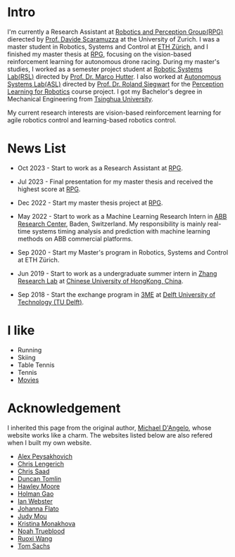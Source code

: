 
# Intro

I'm currently a Research Assistant at [Robotics and Perception Group(RPG)](https://rpg.ifi.uzh.ch/) dierected
by [Prof. Davide Scaramuzza](https://rpg.ifi.uzh.ch/people_scaramuzza.html) at the University of Zurich. 
I was a master student in Robotics, Systems and Control at [ETH Zürich](https://ethz.ch/de.html), and I
finished my master thesis at [RPG](https://rpg.ifi.uzh.ch/), focusing on the vision-based reinforcement learning 
for autonomous drone racing. During my master's studies, I worked as a semester project student 
at [Robotic Systems Lab(RSL)](https://rsl.ethz.ch/)
directed by [Prof. Dr. Marco Hutter](https://rsl.ethz.ch/the-lab/people/person-detail.MTIxOTEx.TGlzdC8yNDQxLC0xNDI1MTk1NzM1.html).
I also worked at [Autonomous Systems Lab(ASL)](https://asl.ethz.ch/) directed by 
[Prof. Dr. Roland Siegwart](https://asl.ethz.ch/the-lab/people/person-detail.Mjk5ODE=.TGlzdC8yMDI4LDEyMDExMzk5Mjg=.html) for 
the [Perception Learning for Robotics](https://asl.ethz.ch/education/lectures/perception_and_learning_for_robotics.html) course project.
I got my Bachelor's degree in Mechanical Engineering from [Tsinghua University](https://www.tsinghua.edu.cn/en/).

My current research interests are vision-based reinforcement learning for agile robotics control and 
learning-based robotics control. 
<!-- 
# Currently

I'm working as a Master Thesis Student at Robotics and Perception Group at University of Zürich. The thesis project is "Vision-Based
Drone Flight with Offboard Compute". -->

# News List

- Oct 2023 - Start to work as a Research Assistant at [RPG](https://rpg.ifi.uzh.ch/).

- Jul 2023 - Final presentation for my master thesis and received the highest score at 
[RPG](https://rpg.ifi.uzh.ch/). 

- Dec 2022 - Start my master thesis project at [RPG](https://rpg.ifi.uzh.ch/). 

- May 2022 - Start to work as a Machine Learning Research Intern in 
[ABB Research Center](https://global.abb/group/en/technology/corporate-research-centers/switzerland), Baden, Switzerland. 
My responsibility is mainly real-time systems timing analysis and prediction with machine learning methods on ABB commercial platforms. 

- Sep 2020 - Start my Master's program in Robotics, Systems and Control at ETH Zürich. 

- Jun 2019 - Start to work as a undergraduate summer intern in [Zhang Research Lab](http://microbot.mae.cuhk.edu.hk/) 
at [Chinese University of HongKong, China](https://www.cuhk.edu.hk/english/index.html).

- Sep 2018 - Start the exchange program in [3ME](https://www.tudelft.nl/en/3me) at 
[Delft University of Technology (TU Delft)](https://www.tudelft.nl/en/).


<!-- # Personal Story

- At 20, the anime `Naruto: Shippuden` concluded. Naruto accompanied me go through my whole teenagerhood.

- At 18, I finished the College Entrance Exam in Henan, China. Too many things happened after this milestone. 
I fell in love with my girlfriend after we knew each other for two years and had been deskmates for one year. 

- At 14, I broke one of my front tooth when I played with one of my friends. Half of my original tooth is in a box at my home in China,
where is thousands of kilometers far from me now.

- I was born in a small countryside.  -->

# I like

- Running
- Skiing
- Table Tennis
- Tennis
- [Movies](https://www.notion.so/ad6a03796b3642f9aa557d92846d5e86?v=704c62ed21e24c8881f9fb32cf400d70)

# Acknowledgement

I inherited this page from the original author, [Michael D'Angelo](https://mldangelo.com/), whose website works like a charm. The websites listed below are also refered when I built my own website.

- [Alex Peysakhovich](http://alexpeys.github.io/)
- [Chris Lengerich](http://www.chrislengerich.com/)
- [Chris Saad](https://www.chrissaad.com/)
- [Duncan Tomlin](http://duncantomlin.com/)
- [Hawley Moore](http://hawleymoore.com/)
- [Holman Gao](https://golmansax.com/)
- [Ian Webster](http://ianww.com/)
- [Johanna Flato](https://www.johannaflato.com/)
- [Judy Mou](http://www.judymou.com/)
- [Kristina Monakhova](https://kristinamonakhova.com/)
- [Noah Trueblood](http://notrueblood.com/)
- [Ruoxi Wang](http://ruoxiw.com/)
- [Tom Sachs](https://www.tomsachs.org/)